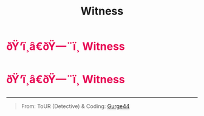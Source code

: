 ﻿---
lang: en-US
title: Witness
prev: Ventguard
next: 
---
# <font color="#e70052">ðŸ‘ï¸â€ðŸ—¨ï¸ <b>Witness</b></font> <Badge text="Support" type="tip" vertical="middle"/>
# <font color="#e70052">ðŸ‘ï¸â€ðŸ—¨ï¸ <b>Witness</b></font> <Badge text="Support" type="tip" vertical="middle"/>
---

> From: ToUR (Detective) & Coding: [Gurge44](#)

